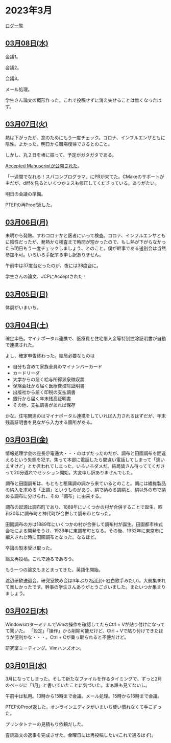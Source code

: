 # 2023年3月

[ログ一覧](index.html)

## [03月08日(水)](#08) <a id="08"></a>

会議1。

会議2。

会議3。

メール処理。

学生さん論文の概形作った。これで投稿せずに消え失せることは無くなったはず。

## [03月07日(火)](#07) <a id="07"></a>

熱は下がったが、念のためにもう一度チェック。コロナ、インフルエンザともに陰性。よかった。明日から職場復帰できるとのこと。

しかし、丸２日を棒に振って、予定がガタガタである。

[Accepted Manuscriptが公開された](https://doi.org/10.1063/5.0138733)。

「一週間でなれる！スパコンプログラマ」にPRが来てた。CMakeのサポートが主だが、diffを見るといくつかミスも修正してくださっている。ありがたい。

明日の会議の準備。

PTEPの再Proof返した。

## [03月06日(月)](#06) <a id="06"></a>

未明から発熱。すわコロナかと医者にいって検査。コロナ、インフルエンザともに陰性だったが、発熱から検査まで時間が短かったので、もし熱が下がらなかったら明日もう一度チェックしましょう、とのこと。僕が幹事である送別会は当然参加不可。いろいろ手配する申し訳ありません。

午前中は37度台だったのが、夜には38度台に。

学生さんの論文、JCPにAcceptされた！

## [03月05日(日)](#05) <a id="05"></a>

体調がいまいち。

## [03月04日(土)](#04) <a id="04"></a>

確定申告。マイナポータル連携で、医療費と住宅借入金等特別控除証明書が自動で連携された。

よし、確定申告終わった。結局必要なものは

* 自分も含めて家族全員のマイナンバーカード
* カードリーダ
* 大学からの届く給与所得源泉徴収票
* 保険会社から届く医療費控除証明書
* 出版社から届く印税の支払調書
* 銀行から届く年末残高証明書
* その他、支払調書があれば保存

かな。住宅関連のはマイナポータル連携をしていれば入力されるはずだが、年末残高証明書を見ながら入力する箇所がある。

## [03月03日(金)](#03) <a id="03"></a>

情報処理学会の座長＠電通大・・・のはずだったのだが、調布と田園調布を間違えるという失態を犯す。焦って本部に電話したら間違い電話してしまって「違いますけど」とか言われてしまった。いろいろダメだ。結局皆さん待っててくださって20分遅れでセッション開始。大変申し訳ありませんでした。

調布と田園調布は、もともと租庸調の調から来ているとのこと。調には繊維製品の納入を求める「正調」というものがあり、絹で納める調絹と、絹以外の布で納める調布に分けられ、その「調布」に由来する。

調布の起源は調布町であり、1889年にいくつかの村が合併することで誕生。昭和30年に調布町と神代町が合併して調布市となった。

田園調布の方は1889年にいくつかの村が合併して調布村が誕生。田園都市株式会社による開発をうけ、1928年に東調布町となる。その後、1932年に東京市に編入された時に田園調布となった。なるほど。

卒論の製本受け取った。

論文再投稿。これで通るであろう。

もう一つの論文もまとまってきた。英語化開始。

渡辺研歓送迎会。研究室飲み会は3年ぶり2回目(←紅白歌手みたい)。大勢集まれて楽しかったです。幹事の学生さんありがとうございました。またいつか集まりましょう。

## [03月02日(木)](#02) <a id="02"></a>

WindowsのターミナルでVimの操作を確認してたらCtrl + Vが貼り付けになってて驚いた。
「設定」「操作」から削除可能だけど、Ctrl + Vで貼り付けできたほうが便利かな・・・。Ctrl + Cが乗っ取られると不便だけど。

研究室ミーティング。Vimハンズオン。

## [03月01日(水)](#01) <a id="01"></a>

3月になってしまった。そして新たなファイルを作るタイミングで、ずっと2月のページに「1月」と書いていたことに気づいた。まぁ誰も見てないし。

午前中は私用。13時から15時まで会議。メール処理。15時から16時まで会議。

PTEPのProof返した。オンラインエディタがいまいち使い慣れなくて手こずった。

プリンタトナーの見積もり依頼だした。

査読論文の返事を完成させた。金曜日には再投稿したい(これで通るはず)。
